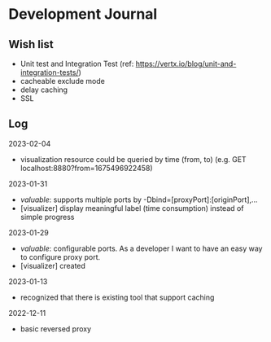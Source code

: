 # Development Journal

## Wish list

- Unit test and Integration Test (ref: https://vertx.io/blog/unit-and-integration-tests/)
- cacheable exclude mode
- delay caching
- SSL

## Log

2023-02-04
- visualization resource could be queried by time (from, to) (e.g. GET localhost:8880?from=1675496922458)

2023-01-31
- *valuable*: supports multiple ports by -Dbind=[proxyPort]:[originPort],...
- [visualizer] display meaningful label (time consumption) instead of simple progress

2023-01-29
- *valuable*: configurable ports. As a developer I want to have an easy way to configure proxy port.
- [visualizer] created

2023-01-13
- recognized that there is existing tool that support caching

2022-12-11
- basic reversed proxy